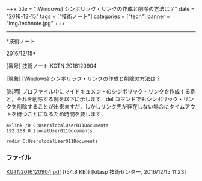 ﻿+++
title = "[Windows] シンボリック・リンクの作成と削除の方法は？"
date = "2016-12-15"
tags = ["技術ノート"]
categories = ["tech"]
banner = "img/technote.jpg"
+++

-----------------------------------------------------------------------------------------------------------------------------

*技術ノート

2016/12/15*


[番号]
技術ノート KGTN 2016120904

[現象]
[Windows] シンボリック・リンクの作成と削除の方法は？

[説明]
プロファイル中にマイドキュメントのシンボリック・リンクを作成する例と，それを削除する例を以下に示します．del
コマンドでもシンボリック・リンクを削除することが出来ますが，しかしリンク先が存在しない場合にタイムアウトを待つことになるため時間を要します．

    mklink /D C:UserslocalUser011Documents 192.168.0.2localUser011Documents

    rmdir C:UserslocalUser011Documents


### ファイル

 
 


[KGTN2016120904.pdf](http://techreport.kitasp.net/attachments/download/3221/KGTN2016120904.pdf)
 [(54.8 KB)] [kitasp 技術センター, 2016/12/15
11:23]


 


 

